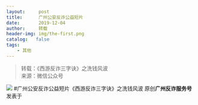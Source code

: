 ```yaml
---
layout:     post
title:      广州公安反诈公益短片
date:       2019-12-04
author:     转载
header-img: img/the-first.png
catalog:   false
tags:
    - 其他
---
```


<blockquote><p>转载：《西游反诈三字诀》之洗钱风波<br>
来源：微信公众号</p></blockquote>

![]({{site.baseurl}}/postimg/6p3Skpf1crWcumhkSC97e2rMPDFZ1ejQZRZCkCWrichSNRh2jFu47lneFFiaKDYl4swobrozpvcEodeoEQWcWhCA.jpeg)
#广州公安反诈公益短片《西游反诈三字诀》之洗钱风波
原创**广州反诈服务号**发表于
